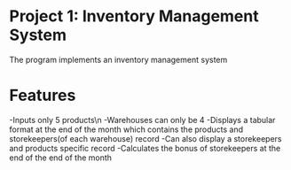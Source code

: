 # Project 1: Inventory Management System
The program implements an inventory management system

# Features

-Inputs only 5 products\n
-Warehouses can only be 4
-Displays a tabular format at the end of the month which contains the products and storekeepers(of each warehouse) record
-Can also display a storekeepers and products specific record
-Calculates the bonus of storekeepers at the end of the end of the month

